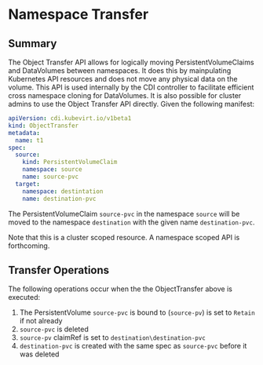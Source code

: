# Namespace Transfer

## Summary

The Object Transfer API allows for logically moving PersistentVolumeClaims and DataVolumes between namespaces. It does this by mainpulating Kubernetes API resources and does not move any physical data on the volume.  This API is used internally by the CDI controller to facilitate efficient cross namespace cloning for DataVolumes.  It is also possible for cluster admins to use the Object Transfer API directly.  Given the following manifest:

```yaml
apiVersion: cdi.kubevirt.io/v1beta1
kind: ObjectTransfer
metadata:
  name: t1
spec:
  source:
    kind: PersistentVolumeClaim
    namespace: source
    name: source-pvc
  target:
    namespace: destintation
    name: destination-pvc
```

The PersistentVolumeClaim `source-pvc` in the namespace `source` will be moved to the namespace `destination` with the given name `destination-pvc`.

Note that this is a cluster scoped resource.  A namespace scoped API is forthcoming.

## Transfer Operations

The following operations occur when the the ObjectTransfer above is executed:

1.  The PersistentVolume `source-pvc` is bound to (`source-pv`) is set to `Retain` if not already
2.  `source-pvc` is deleted
3.  `source-pv` claimRef is set to `destination\destination-pvc`
4.  `destination-pvc` is created with the same spec as `source-pvc` before it was deleted
